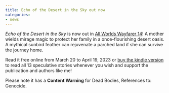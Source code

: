 ```yaml
---
title: Echo of the Desert in the Sky out now
categories:
- news
---
```


_Echo of the Desert in the Sky_ is now out in [All Worlds Wayfarer 14](https://a.co/d/5BkXYIk)! 
A mother wields mirage magic to protect her family in a once-flourishing desert oasis. A mythical sunbird feather can rejuvenate a parched land if she can survive the journey home.

Read it free online from March 20 to April 19, 2023 or [buy the kindle version](https://a.co/d/5BkXYIk) to read all 13 speculative stories whenever you wish and support the publication and authors like me!

Please note it has a **Content Warning** for Dead Bodies, References to: Genocide.
